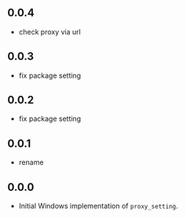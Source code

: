 ## 0.0.4
* check proxy via url

## 0.0.3
* fix package setting

## 0.0.2
* fix package setting

## 0.0.1
* rename

## 0.0.0
* Initial Windows implementation of `proxy_setting`.